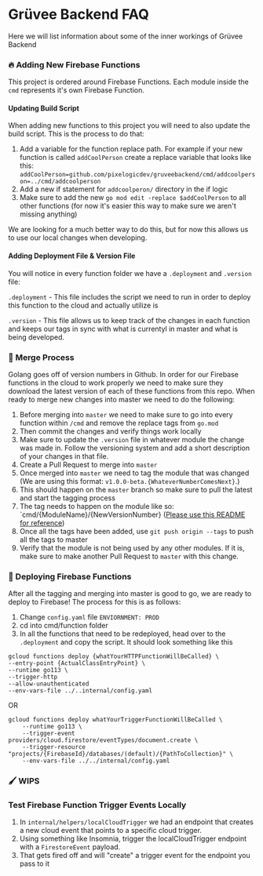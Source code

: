 # Grüvee Backend FAQ
Here we will list information about some of the inner workings of Grüvee Backend

### 🔥 Adding New Firebase Functions
This project is ordered around Firebase Functions. Each module inside the `cmd` represents it's own Firebase Function. 

#### Updating Build Script
When adding new functions to this project you will need to also update the build script. This is the process to do that:

1. Add a variable for the function replace path. For example if your new function is called `addCoolPerson` create a replace variable that looks like this: `addCoolPerson=github.com/pixelogicdev/gruveebackend/cmd/addcoolperson=../cmd/addcoolperson`
2. Add a new if statement for `addcoolperon/` directory in the if logic
3. Make sure to add the new `go mod edit -replace $addCoolPerson` to all other functions (for now it's easier this way to make sure we aren't missing anything)

We are looking for a much better way to do this, but for now this allows us to use our local changes when developing.

#### Adding Deployment File & Version File
You will notice in every function folder we have a `.deployment` and `.version` file:

`.deployment` - This file includes the script we need to run in order to deploy this function to the cloud and actually utilize is

`.version` - This file allows us to keep track of the changes in each function and keeps our tags in sync with what is currentyl in master and what is being developed.


### 🔀 Merge Process
Golang goes off of version numbers in Github. In order for our Firebase functions in the cloud to work properly we need to make sure they download the latest version of each of these functions from this repo. When ready to merge new changes into master we need to do the following:

1. Before merging into `master` we need to make sure to go into every function within `/cmd` and remove the replace tags from `go.mod`
2. Then commit the changes and verify things work locally
3. Make sure to update the `.version` file in whatever module the change was made in. Follow the versioning system and add a short description of your changes in that file.
4. Create a Pull Request to merge into `master`
5. Once merged into `master` we need to tag the module that was changed (We are using this format: `v1.0.0-beta.{WhateverNumberComesNext}`.)
6. This should happen on the `master` branch so make sure to pull the latest and start the tagging process
7. The tag needs to happen on the module like so: `cmd/{ModuleName}/{NewVersionNumber} ([Please use this README for reference](https://github.com/go-modules-by-example/index/blob/master/009_submodules/README.md))
8. Once all the tags have been added, use `git push origin --tags` to push all the tags to master
9. Verify that the module is not being used by any other modules. If it is, make sure to make another Pull Request to `master` with this change.

### 🛫 Deploying Firebase Functions
After all the tagging and merging into master is good to go, we are ready to deploy to Firebase! The process for this is as follows:
   1. Change `config.yaml` file `ENVIORNMENT: PROD` 
   2. cd into cmd/function folder
   3. In all the functions that need to be redeployed, head over to the `.deployment` and copy the script. It should look something like this
```
gcloud functions deploy {whatYourHTTPFunctionWillBeCalled} \ 
--entry-point {ActualClassEntryPoint} \ 
--runtime go113 \ 
--trigger-http
--allow-unauthenticated
--env-vars-file ../..internal/config.yaml
```
OR
```
gcloud functions deploy whatYourTriggerFunctionWillBeCalled \
    --runtime go113 \
    --trigger-event providers/cloud.firestore/eventTypes/document.create \
    --trigger-resource "projects/{FirebaseId}/databases/(default)/{PathToCollection}" \
    --env-vars-file ../../internal/config.yaml
```

### 🖌 WIPS

### Test Firebase Function Trigger Events Locally
1. In `internal/helpers/localCloudTrigger` we had an endpoint that creates a new cloud event that points to a specific cloud trigger.
2. Using something like Insomnia, trigger the localCloudTrigger endpoint with a `FirestoreEvent` payload.
3. That gets fired off and will "create" a trigger event for the endpoint you pass to it